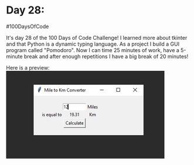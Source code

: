 # Day 28:
#100DaysOfCode

It's day 28 of the 100 Days of Code Challenge! I learned more about tkinter and that Python is a dynamic typing language. As a project I build a GUI program called "Pomodoro". Now I can time 25 minutes of work, have a 5-minute break and after enough repetitions I have a big break of 20 minutes!

Here is a preview:
<br/>
![Preview](https://github.com/Ma-Ko-dev/100DaysOfCode/blob/main/Day%20027/miles2Km.PNG)